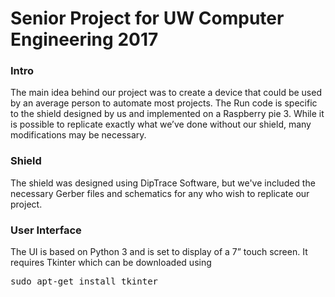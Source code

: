 # Senior Project for UW Computer Engineering 2017
### Intro 
The main idea behind our project was to create a device that could be used by an average person to automate most projects. The Run code is specific to the shield designed by us and implemented on a Raspberry pie 3. While it is possible to replicate exactly what we’ve done without our shield, many modifications may be necessary. 

### Shield
The shield was designed using DipTrace Software, but we've included the necessary Gerber files and schematics for any who wish to replicate our project.

### User Interface
The UI is based on Python 3 and is set to display of a 7” touch screen. It requires Tkinter which can be downloaded using 
<pre class="brush: python;">
sudo apt-get install tkinter
</pre>

 
